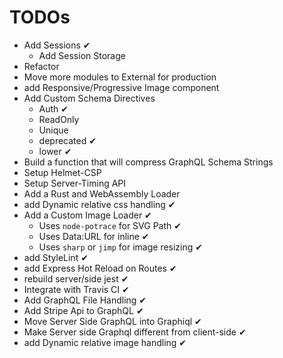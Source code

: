 # TODOs

- Add Sessions ✔
  - Add Session Storage
- Refactor
- Move more modules to External for production
- add Responsive/Progressive Image component
- Add Custom Schema Directives
  - Auth ✔
  - ReadOnly
  - Unique
  - deprecated ✔
  - lower ✔
- Build a function that will compress GraphQL Schema Strings
- Setup Helmet-CSP
- Setup Server-Timing API
- Add a Rust and WebAssembly Loader
- add Dynamic relative css handling ✔
- Add a Custom Image Loader ✔
  - Uses `node-potrace` for SVG Path ✔
  - Uses Data:URL for inline ✔
  - Uses `sharp` or `jimp` for image resizing ✔
- add StyleLint ✔
- add Express Hot Reload on Routes ✔
- rebuild server/side jest ✔
- Integrate with Travis CI ✔
- Add GraphQL File Handling ✔
- Add Stripe Api to GraphQL ✔
- Move Server Side GraphQL into Graphiql ✔
- Make Server side Graphql different from client-side ✔
- add Dynamic relative image handling ✔
